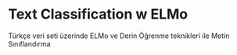 # Text Classification w ELMo
 Türkçe veri seti üzerinde ELMo ve Derin Öğrenme teknikleri ile Metin Sınıflandırma
